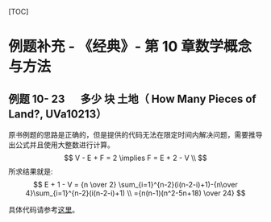 [TOC]



# 例题补充 - 《经典》- 第 10 章数学概念与方法

## 例题 10- 23 　 多少 块 土地（ How Many Pieces of Land?, UVa10213）

原书例题的思路是正确的，但是提供的代码无法在限定时间内解决问题，需要推导出公式并且使用大整数进行计算。
$$
V - E + F = 2 \implies F = E + 2 - V \\
$$
所求结果就是:
$$
E + 1 - V = {n \over 2} \sum_{i=1}^{n-2}(i(n-2-i)+1)-{n\over 4}\sum_{i=1}^{n-2}(i(n-2-i)+1) \\
={n(n-1)(n^2-5n+18) \over 24}
$$

具体代码请参考[这里](https://github.com/sukhoeing/aoapc-bac2nd/blob/master/ch10/UVa10213.cpp "代码")。



